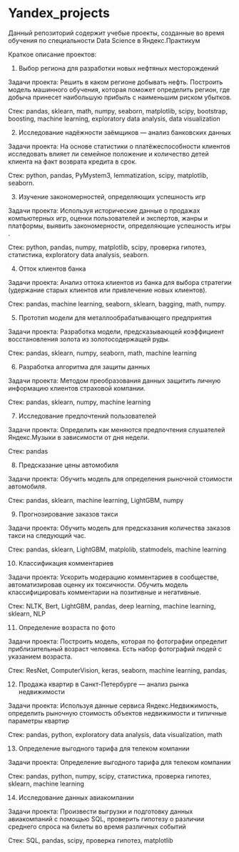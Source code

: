 # Yandex_projects

Данный репозиторий содержит учебые проекты, созданные во время обучения по специальности Data Science в Яндекс.Практикум

Краткое описание проектов:
1. Выбор региона для разработки новых нефтяных месторождений

Задачи проекта: Решить в каком регионе добывать нефть. Построить модель машинного обучения, которая поможет определить регион, где добыча принесет наибольшую прибыль с наименьшим риском убытков.

Стек: pandas, sklearn, math, numpy, seaborn, matplotlib, scipy, bootstrap, boosting, machine learning, exploratory data analysis, data visualization

2. Исследование надёжности заёмщиков — анализ банковских данных

Задачи проекта: На основе статистики о платёжеспособности клиентов исследовать влияет ли семейное положение и количество детей клиента на факт возврата кредита в срок.

Стек: python, pandas, PyMystem3, lemmatization, scipy, matplotlib, seaborn.

3. Изучение закономерностей, определяющих успешность игр

Задачи проекта: Используя исторические данные о продажах компьютерных игр, оценки пользователей и экспертов, жанры и платформы, выявить закономерности, определяющие успешность игры .

Стек: python, pandas, numpy, matplotlib, scipy, проверка гипотез,  статистика, exploratory data analysis, seaborn.

4. Отток клиентов банка

Задачи проекта: Анализ оттока клиентов из банка для выбора стратегии (удержание старых клиентов или привлечение новых клиентов).

Стек: pandas, machine learning, seaborn, sklearn, bagging, math, numpy.

5. Прототип модели для металлообрабатывающего предприятия

Задачи проекта: Разработка модели, предсказывающей коэффициент восстановления золота из золотосодержащей руды.

Стек: pandas, sklearn, numpy, seaborn, math, machine learning

6. Разработка алгоритма для защиты данных

Задачи проекта: Методом преобразования данных защитить личную информацию клиентов страховой компании. 

Стек: pandas, sklearn, numpy, machine learning

7. Исследование предпочтений пользователей

Задачи проекта: Определить как меняются предпочтения слушателей Яндекс.Музыки в зависимости от дня недели.

Стек: pandas

8. Предсказание цены автомобиля

Задачи проекта: Обучить модель для определения рыночной стоимости автомобиля.

Стек: pandas, sklearn, machine learning, LightGBM, numpy

9. Прогнозирование заказов такси

Задачи проекта: Обучить модель для предсказания количества заказов такси на следующий час.

Стек: pandas, sklearn, LightGBM, matplolib, statmodels, machine learning

10. Классификация комментариев

Задачи проекта: Ускорить модерацию комментариев в сообществе, автоматизировав оценку их токсичности. Обучить модель классифицировать комментарии на позитивные и негативные.

Стек: NLTK, Bert, LightGBM, pandas, deep learning, machine learning, sklearn, NLP

11. Определение возраста по фото

Задачи проекта: Построить модель, которая по фотографии определит приблизительный возраст человека. Есть набор фотографий людей с указанием возраста.	

Стек: ResNet, ComputerVision, keras, seaborn, machine learning, pandas, 

12. Продажа квартир в Санкт-Петербурге — анализ рынка недвижимости

Задачи проекта: Используя данные сервиса Яндекс.Недвижимость, определить рыночную стоимость объектов недвижимости и типичные параметры квартир

Стек: pandas, python, exploratory data analysis, data visualization, math

13. Определение выгодного тарифа для телеком компании

Задачи проекта: Определение выгодного тарифа для телеком компании

Стек: pandas, python, numpy, scipy, статистика, проверка гипотез, sklearn, machine learning

14. Исследование данных авиакомпании 

Задачи проекта: Произвести выгрузки и подготовку данных авиакомпаний с помощью SQL, проверить гипотезу о различии среднего спроса на билеты во время различных событий

Стек: SQL, pandas, scipy, проверка гипотез, matplotlib

